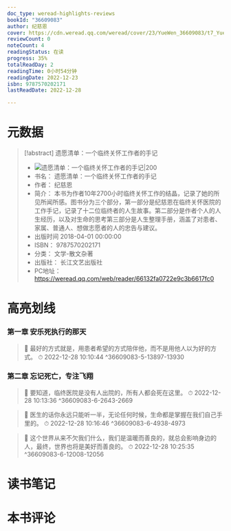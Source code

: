 ```yaml
---
doc_type: weread-highlights-reviews
bookId: "36609083"
author: 纪慈恩
cover: https://cdn.weread.qq.com/weread/cover/23/YueWen_36609083/t7_YueWen_36609083.jpg
reviewCount: 0
noteCount: 4
readingStatus: 在读
progress: 35%
totalReadDay: 2
readingTime: 0小时54分钟
readingDate: 2022-12-23
isbn: 9787570202171
lastReadDate: 2022-12-28

---
```

# 元数据
> [!abstract] 遗愿清单：一个临终关怀工作者的手记
> - ![ 遗愿清单：一个临终关怀工作者的手记|200](https://cdn.weread.qq.com/weread/cover/23/YueWen_36609083/t7_YueWen_36609083.jpg)
> - 书名： 遗愿清单：一个临终关怀工作者的手记
> - 作者： 纪慈恩
> - 简介： 本书为作者10年2700小时临终关怀工作的结晶，记录了她的所见所闻所感。图书分为三个部分，第一部分是纪慈恩在临终关怀医院的工作手记，记录了十二位临终者的人生故事。第二部分是作者个人的人生经历，以及对生命的思考第三部分是人生整理手册，涵盖了对患者、家属、普通人、想做志愿者的人的忠告与建议。
> - 出版时间 2018-04-01 00:00:00
> - ISBN： 9787570202171
> - 分类： 文学-散文杂著
> - 出版社： 长江文艺出版社
> - PC地址：https://weread.qq.com/web/reader/66132fa0722e9c3b6617fc0

# 高亮划线

### 第一章 安乐死执行的那天

> 📌 最好的方式就是，用患者希望的方式陪伴他，而不是用他人以为好的方式。 
> ⏱ 2022-12-28 10:10:44 ^36609083-5-13897-13930

### 第二章 忘记死亡，专注飞翔

> 📌 要知道，临终医院是没有人出院的，所有人都会死在这里。 
> ⏱ 2022-12-28 10:13:36 ^36609083-6-2643-2669

> 📌 医生的话你永远只能听一半，无论任何时候，生命都是掌握在我们自己手里的。 
> ⏱ 2022-12-28 10:16:46 ^36609083-6-4938-4973

> 📌 这个世界从来不欠我们什么，我们是温暖而善良的，就总会影响身边的人，最终，世界也将是美好而善良的。 
> ⏱ 2022-12-28 10:25:35 ^36609083-6-12008-12056

# 读书笔记

# 本书评论
